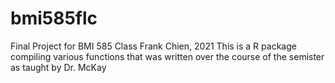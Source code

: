 # bmi585flc
Final Project for BMI 585 Class
Frank Chien, 2021
This is a R package compiling various functions that was written over the course of the semister as taught by Dr. McKay
